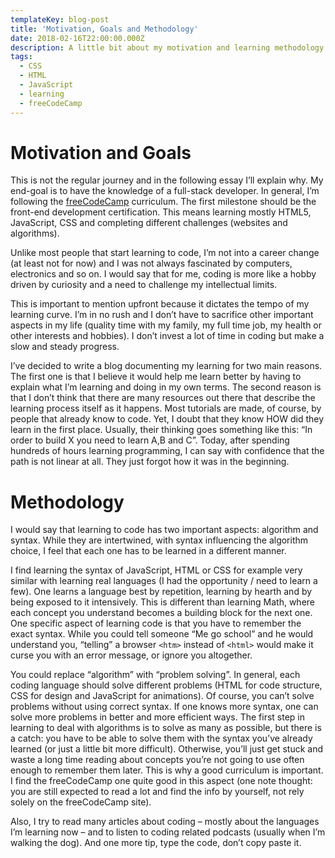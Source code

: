 ```yaml
---
templateKey: blog-post
title: 'Motivation, Goals and Methodology'
date: 2018-02-16T22:00:00.000Z
description: A little bit about my motivation and learning methodology.
tags:
  - CSS
  - HTML
  - JavaScript
  - learning
  - freeCodeCamp
---
```

# Motivation and Goals

This is not the regular journey and in the following essay I’ll explain why. My end-goal is to have the knowledge of a full-stack developer. In general, I’m following the [freeCodeCamp](https://www.freecodecamp.org/ "freeCodeCamp") curriculum. The first milestone should be the front-end development certification. This means learning mostly HTML5, JavaScript, CSS and completing different challenges (websites and algorithms).



Unlike most people that start learning to code, I’m not into a career change (at least not for now) and I was not always fascinated by computers, electronics and so on. I would say that for me, coding is more like a hobby driven by curiosity and a need to challenge my intellectual limits.



This is important to mention upfront because it dictates the tempo of my learning curve. I’m in no rush and I don’t have to sacrifice other important aspects in my life (quality time with my family, my full time job, my health or other interests and hobbies). I don’t invest a lot of time in coding but make a slow and steady progress.



I’ve decided to write a blog documenting my learning for two main reasons. The first one is that I believe it would help me learn better by having to explain what I’m learning and doing in my own terms. The second reason is that I don’t think that there are many resources out there that describe the learning process itself as it happens. Most tutorials are made, of course, by people that already know to code. Yet, I doubt that they know HOW did they learn in the first place. Usually, their thinking goes something like this: “In order to build X you need to learn A,B and C”. Today, after spending hundreds of hours learning programming, I can say with confidence that the path is not linear at all. They just forgot how it was in the beginning.



# Methodology

I would say that learning to code has two important aspects: algorithm and syntax. While they are intertwined, with syntax influencing the algorithm choice, I feel that each one has to be learned in a different manner.



I find learning the syntax of JavaScript, HTML or CSS for example very similar with learning real languages (I had the opportunity / need to learn a few). One learns a language best by repetition, learning by hearth and by being exposed to it intensively. This is different than learning Math, where each concept you understand becomes a building block for the next one. One specific aspect of learning code is that you have to remember the exact syntax. While you could tell someone “Me go school” and he would understand you, “telling” a browser ```<htm>``` instead of ```<html>``` would make it curse you with an error message, or ignore you altogether.



You could replace “algorithm” with “problem solving”. In general, each coding language should solve different problems (HTML for code structure, CSS for design and JavaScript for animations). Of course, you can’t solve problems without using correct syntax. If one knows more syntax, one can solve more problems in better and more efficient ways. The first step in learning to deal with algorithms is to solve as many as possible, but there is a catch: you have to be able to solve them with the syntax you’ve already learned (or just a little bit more difficult). Otherwise, you’ll just get stuck and waste a long time reading about concepts you’re not going to use often enough to remember them later. This is why a good curriculum is important. I find the freeCodeCamp one quite good in this aspect (one note thought: you are still expected to read a lot and find the info by yourself, not rely solely on the freeCodeCamp site).



Also, I try to read many articles about coding – mostly about the languages I’m learning now – and to listen to coding related podcasts (usually when I’m walking the dog). And one more tip, type the code, don’t copy paste it.
